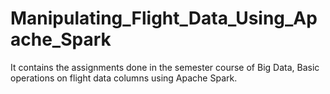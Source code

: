 # Manipulating_Flight_Data_Using_Apache_Spark
It contains the assignments done in the semester course of Big Data,
Basic operations on flight data columns using Apache Spark.
